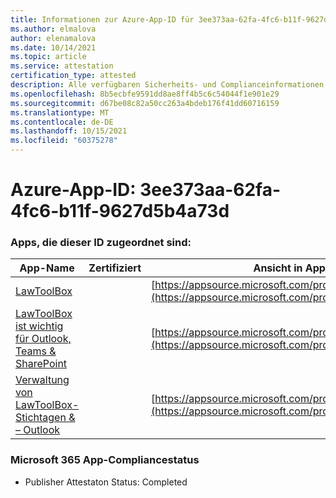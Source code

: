 ```yaml
---
title: Informationen zur Azure-App-ID für 3ee373aa-62fa-4fc6-b11f-9627d5b4a73d
ms.author: elmalova
author: elenamalova
ms.date: 10/14/2021
ms.topic: article
ms.service: attestation
certification_type: attested
description: Alle verfügbaren Sicherheits- und Complianceinformationen für 3ee373aa-62fa-4fc6-b11f-9627d5b4a73d.
ms.openlocfilehash: 8b5ecbfe9591dd8ae8ff4b5c6c54044f1e901e29
ms.sourcegitcommit: d67be08c82a50cc263a4bdeb176f41dd60716159
ms.translationtype: MT
ms.contentlocale: de-DE
ms.lasthandoff: 10/15/2021
ms.locfileid: "60375278"
---
```

# <a name="azure-app-id-3ee373aa-62fa-4fc6-b11f-9627d5b4a73d"></a>Azure-App-ID: 3ee373aa-62fa-4fc6-b11f-9627d5b4a73d


### <a name="apps-associated-with-this-id"></a>Apps, die dieser ID zugeordnet sind:
| **App-Name** | **Zertifiziert** | **Ansicht in AppSource** |
|--------------|---------------|-----------------------|
| [LawToolBox](https://docs.microsoft.com/microsoft-365-app-certification/forward/WA104381656) |  | [https://appsource.microsoft.com/product/office/WA104381656](https://appsource.microsoft.com/product/office/WA104381656) |
| [LawToolBox ist wichtig für Outlook, Teams &amp; SharePoint](https://docs.microsoft.com/microsoft-365-app-certification/forward/WA200003103) |  | [https://appsource.microsoft.com/product/office/WA200003103](https://appsource.microsoft.com/product/office/WA200003103) |
| [Verwaltung von LawToolBox-Stichtagen &amp; – Outlook](https://docs.microsoft.com/microsoft-365-app-certification/forward/WA104120953) |  | [https://appsource.microsoft.com/product/office/WA104120953](https://appsource.microsoft.com/product/office/WA104120953) |

### <a name="microsoft-365-app-compliance-status"></a>Microsoft 365 App-Compliancestatus
- Publisher Attestaton Status: Completed
